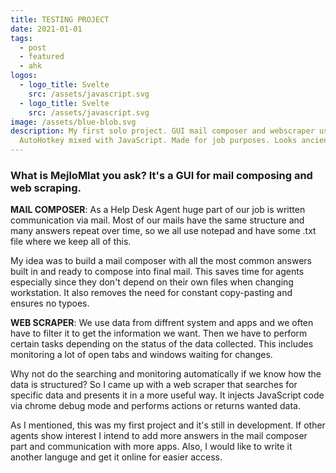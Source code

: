 ```yaml
---
title: TESTING PROJECT
date: 2021-01-01
tags:
  - post
  - featured
  - ahk
logos:
  - logo_title: Svelte
    src: /assets/javascript.svg
  - logo_title: Svelte
    src: /assets/javascript.svg
image: /assets/blue-blob.svg
description: My first solo project. GUI mail composer and webscraper using
  AutoHotkey mixed with JavaScript. Made for job purposes. Looks ancient.
---
```


### What is MejloMlat you ask? It's a GUI for mail composing and web scraping.

__MAIL COMPOSER__: As a Help Desk Agent huge part of our job is written communication via mail. Most of our mails have the same structure and many answers repeat over time, so we all use notepad and have some .txt file where we keep all of this.

My idea was to build a mail composer with all the most common answers built in and ready to compose into final mail. This saves time for agents especially since they don't depend on their own files when changing workstation. It also removes the need for constant copy-pasting and ensures no typoes.

__WEB SCRAPER__: We use data from diffrent system and apps and we often have to filter it to get the information we want. Then we have to perform certain tasks depending on the status of the data collected. This includes monitoring a lot of open tabs and windows waiting for changes.

Why not do the searching and monitoring automatically if we know how the data is structured? So I came up with a web scraper that searches for specific data and presents it in a more useful way. It injects JavaScript code via chrome debug mode and performs actions or returns wanted data.

As I mentioned, this was my first project and it's still in development. If other agents show interest I intend to add more answers in the mail composer part and communication with more apps. Also, I would like to write it another languge and get it online for easier access.